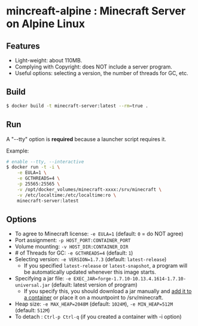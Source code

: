 # mincreaft-alpine : Minecraft Server on Alpine Linux

## Features
* Light-weight: about 110MB.
* Complying with Copyright: does NOT include a server program.
* Useful options: selecting a version, the number of threads for GC, etc.

## Build
``` sh
$ docker build -t minecraft-server:latest --rm=true .
```

## Run
A "--tty" option is **required** because a launcher script requires it.

Example:

``` sh
# enable --tty, --interactive
$ docker run -t -i \
	-e EULA=1 \
	-e GCTHREADS=4 \
	-p 25565:25565 \
	-v /opt/docker_volumes/minecraft-xxxx:/srv/minecraft \
	-v /etc/localtime:/etc/localtime:ro \
	minecraft-server:latest
```

## Options
* To agree to Minecraft license: `-e EULA=1` (default: `0` = do NOT agree)
* Port assignment: `-p HOST_PORT:CONTAINER_PORT`
* Volume mounting: `-v HOST_DIR:CONTAINER_DIR`
* \# of Threads for GC: `-e GCTHREADS=4` (default: `1`)
* Selecting version: `-e VERSION=1.7.3` (default: `latest-release`)
	* If you specified `latest-release` or `latest-snapshot`, a program will be automatically updated whenever this image starts.
* Specifying a jar file: `-e EXEC_JAR=forge-1.7.10-10.13.4.1614-1.7.10-universal.jar` (default: latest version of program)
	* If you specify this, you should download a jar manually and [add it to a container](https://docs.docker.com/engine/reference/commandline/cp/) or place it on a mountpoint to /srv/minecraft.
* Heap size: `-e MAX_HEAP=2048M` (default: `1024M`), `-e MIN_HEAP=512M` (default: `512M`)
* To detach : `Ctrl-p Ctrl-q` (if you created a container with -i option)
